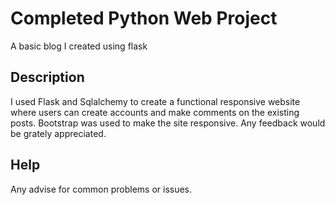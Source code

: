 # Completed Python Web Project

A basic blog I created using flask

## Description

I used Flask and Sqlalchemy to create a functional responsive website where users can create accounts and make comments on the existing posts. Bootstrap was used to make the site responsive. Any feedback would be grately appreciated.

## Help

Any advise for common problems or issues.
```
